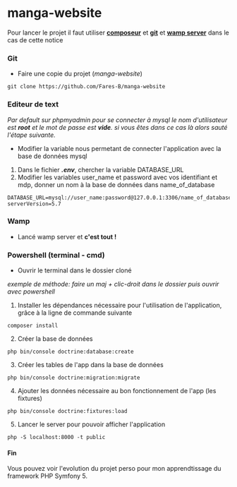 # manga-website

Pour lancer le projet il faut utiliser [**composeur**](https://getcomposer.org/download/) et [**git**](https://git-scm.com/downloads) et [**wamp server**](http://www.wampserver.com/#download) dans le cas de cette notice

### Git
+ Faire une copie du projet (_manga-website_)
```
git clone https://github.com/Fares-B/manga-website
```

### Editeur de text

_Par default sur phpmyadmin pour se connecter à mysql le nom d'utilisateur est **root** et le mot de passe est **vide**.
si vous êtes dans ce cas là alors sauté l'étape suivante._
+ Modifier la variable nous permetant de connecter l'application avec la base de données mysql

1.  Dans le fichier ***.env***, chercher la variable DATABASE_URL
2.  Modifier les variables user_name et password avec vos identifiant et mdp, donner un nom à la base de données dans name_of_database
```
DATABASE_URL=mysql://user_name:password@127.0.0.1:3306/name_of_database?serverVersion=5.7
```

### Wamp
+ Lancé wamp server et **c'est tout !**

### Powershell (terminal - cmd)
+ Ouvrir le terminal dans le dossier cloné

_exemple de méthode: faire un maj + clic-droit dans le dossier puis ouvrir avec powershell_

1.  Installer les dépendances nécessaire pour l'utilisation de l'application, grâce à la ligne de commande suivante
```
composer install
```

2.  Créer la base de données
```
php bin/console doctrine:database:create
```

3.  Créer les tables  de l'app dans la base de données
```
php bin/console doctrine:migration:migrate
```

4.  Ajouter les données nécessaire au bon fonctionnement de l'app (les fixtures)
```
php bin/console doctrine:fixtures:load
```

5.  Lancer le server pour pouvoir afficher l'application
```
php -S localhost:8000 -t public
```

#### Fin

Vous pouvez voir l'evolution du projet perso pour mon apprendtissage du framework PHP Symfony 5.
